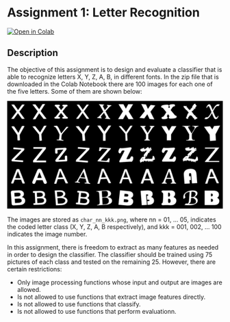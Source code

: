 # Assignment 1: Letter Recognition

[![Open in Colab](https://colab.research.google.com/assets/colab-badge.svg)](https://colab.research.google.com/github/pipeton8/pattern-recognition/blob/main/Tarea1_FdC_Patrones.ipynb)

## Description
The objective of this assignment is to design and evaluate a classifier that is able to recognize letters X, Y, Z, A, B, in different fonts. In the zip file that is downloaded in the Colab Notebook there are 100 images for each one of the five letters. Some of them are shown below:

<img src="https://github.com/pipeton8/pattern-recognition/blob/main/assignments/1%20-%20Letter%20recognition/samples.png" width="600">

The images are stored as `char_nn_kkk.png`, where nn = 01, ... 05, indicates the coded letter class (X, Y, Z, A, B respectively), and kkk = 001, 002, ... 100 indicates the image number.

In this assignment, there is freedom to extract as many features as needed in order to design the classifier. The classifier should be trained using 75 pictures of each class and tested on the remaining 25. However, there are certain restrictions:
  * Only image processing functions whose input and output are images are allowed.
  * Is not allowed to use functions that extract image features directly.
  * Is not allowed to use functions that classify.
  * Is not allowed to use functions that perform evaluationn.
